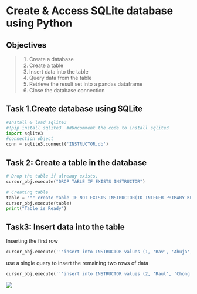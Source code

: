 # Create & Access SQLite database using Python
## Objectives
>1. Create a database  
>2. Create a table  
>3. Insert data into the table  
>4. Query data from the table  
>5. Retrieve the result set into a pandas dataframe  
>6. Close the database connection  

## Task 1.Create database using SQLite
```python
#Install & load sqlite3
#!pip install sqlite3  ##Uncomment the code to install sqlite3
import sqlite3
#connection object
conn = sqlite3.connect('INSTRUCTOR.db')
```

## Task 2: Create a table in the database
```python
# Drop the table if already exists.
cursor_obj.execute("DROP TABLE IF EXISTS INSTRUCTOR")
```
```python
# Creating table
table = """ create table IF NOT EXISTS INSTRUCTOR(ID INTEGER PRIMARY KEY NOT NULL, FNAME VARCHAR(20), LNAME VARCHAR(20), CITY VARCHAR(20), CCODE CHAR(2));"""
cursor_obj.execute(table)
print("Table is Ready")
```

## Task3: Insert data into the table
Inserting the first row
```python
cursor_obj.execute('''insert into INSTRUCTOR values (1, 'Rav', 'Ahuja', 'TORONTO', 'CA')''')
```
 use a single query to insert the remaining two rows of data
 ```python
cursor_obj.execute('''insert into INSTRUCTOR values (2, 'Raul', 'Chong', 'Markham', 'CA'), (3, 'Hima', 'Vasudevan', 'Chicago', 'US')''')
```
<img src="https://cf-courses-data.s3.us.cloud-object-storage.appdomain.cloud/IBMDeveloperSkillsNetwork-DB0201EN-SkillsNetwork/labs/FinalModule_Coursera_V5/images/table1.png" align="center">
